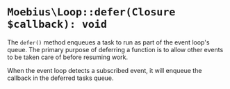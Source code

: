 # `Moebius\Loop::defer(Closure $callback): void`

The `defer()` method enqueues a task to run as part of the event loop's queue.
The primary purpose of deferring a function is to allow other events to be taken
care of before resuming work.

When the event loop detects a subscribed event, it will enqueue the callback in
the deferred tasks queue.
